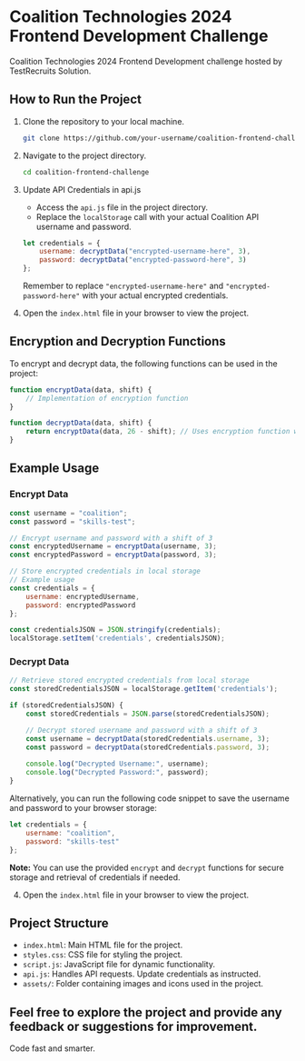 # Coalition Technologies 2024 Frontend Development Challenge

Coalition Technologies 2024 Frontend Development challenge hosted by TestRecruits Solution.

## How to Run the Project

1. Clone the repository to your local machine.
   
   ```bash
   git clone https://github.com/your-username/coalition-frontend-challenge.git
   ```

2. Navigate to the project directory.
   
   ```bash
   cd coalition-frontend-challenge
   ```

3. Update API Credentials in api.js

   - Access the `api.js` file in the project directory.
   - Replace the `localStorage` call with your actual Coalition API username and password.
   
   ```javascript
   let credentials = {
       username: decryptData("encrypted-username-here", 3),
       password: decryptData("encrypted-password-here", 3)
   };
   ```

   Remember to replace `"encrypted-username-here"` and `"encrypted-password-here"` with your actual encrypted credentials.

4. Open the `index.html` file in your browser to view the project.

## Encryption and Decryption Functions

To encrypt and decrypt data, the following functions can be used in the project:

```javascript
function encryptData(data, shift) {
    // Implementation of encryption function
}

function decryptData(data, shift) {
    return encryptData(data, 26 - shift); // Uses encryption function with reverse shift
}
```

## Example Usage

### Encrypt Data
```javascript
const username = "coalition";
const password = "skills-test";

// Encrypt username and password with a shift of 3
const encryptedUsername = encryptData(username, 3);
const encryptedPassword = encryptData(password, 3);

// Store encrypted credentials in local storage
// Example usage
const credentials = {
    username: encryptedUsername,
    password: encryptedPassword
};

const credentialsJSON = JSON.stringify(credentials);
localStorage.setItem('credentials', credentialsJSON);
```

### Decrypt Data
```javascript
// Retrieve stored encrypted credentials from local storage
const storedCredentialsJSON = localStorage.getItem('credentials');

if (storedCredentialsJSON) {
    const storedCredentials = JSON.parse(storedCredentialsJSON);

    // Decrypt stored username and password with a shift of 3
    const username = decryptData(storedCredentials.username, 3);
    const password = decryptData(storedCredentials.password, 3);
    
    console.log("Decrypted Username:", username);
    console.log("Decrypted Password:", password);
}
```









   Alternatively, you can run the following code snippet to save the username and password to your browser storage:

   ```javascript
   let credentials = {
       username: "coalition",
       password: "skills-test"
   };
   ```

   **Note:** You can use the provided `encrypt` and `decrypt` functions for secure storage and retrieval of credentials if needed.

4. Open the `index.html` file in your browser to view the project.

## Project Structure

- `index.html`: Main HTML file for the project.
- `styles.css`: CSS file for styling the project.
- `script.js`: JavaScript file for dynamic functionality.
- `api.js`: Handles API requests. Update credentials as instructed.
- `assets/`: Folder containing images and icons used in the project.

Feel free to explore the project and provide any feedback or suggestions for improvement.
---

Code fast and smarter. 
